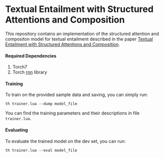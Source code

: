 # Textual Entailment with Structured Attentions and Composition

This repository contains an implementation of the structured attention and compositon model for textual entailment described in the paper [Textual Entailment with Structured Attentions and Composition](#).

#### Required Dependencies

1. Torch7
2. Torch [rnn](https://github.com/Element-Research/rnn) library

#### Training

To train on the provided sample data and saving, you can simply run:

```
th trainer.lua --dump model_file
```

You can find the training parameters and their descriptions in file `trainer.lua`. 

#### Evaluating

To evaluate the trained model on the dev set, you can run:

```
th trainer.lua --eval model_file
```
